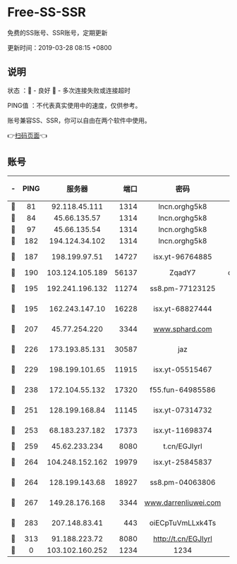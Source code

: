 # Free-SS-SSR

免费的SS账号、SSR账号，定期更新

更新时间：2019-03-28 08:15 +0800

## 说明

状态     ：🙂 - 良好 🙁 - 多次连接失败或连接超时

PING值   ：不代表真实使用中的速度，仅供参考。

账号兼容SS、SSR，你可以自由在两个软件中使用。

👉[扫码页面](https://liesauer.github.io/Free-SS-SSR/)👈

## 账号

|-|PING|服务器|端口|密码|加密方式|区域|
|:----:|:----:|:-----:|-----:|:----:|:----:|:----:|
|🙂|81|92.118.45.111|1314|lncn.orghg5k8|rc4|GR|
|🙂|84|45.66.135.57|1314|lncn.orghg5k8|rc4|US|
|🙂|97|45.66.135.54|1314|lncn.orghg5k8|rc4|US|
|🙂|182|194.124.34.102|1314|lncn.orghg5k8|rc4|JP|
|🙂|187|198.199.97.51|14727|isx.yt-96764885|aes-256-cfb|US|
|🙂|190|103.124.105.189|56137|ZqadY7|chacha20|US|
|🙂|195|192.241.196.132|11274|ss8.pm-77123125|aes-256-cfb|US|
|🙂|195|162.243.147.10|16228|isx.yt-68827444|aes-256-cfb|US|
|🙂|207|45.77.254.220|3344|www.sphard.com|aes-256-cfb|SG|
|🙂|226|173.193.85.131|30587|jaz|aes-256-cfb|US|
|🙂|229|198.199.101.65|11915|isx.yt-05515467|aes-256-cfb|US|
|🙂|238|172.104.55.132|17320|f55.fun-64985586|aes-256-cfb|SG|
|🙂|251|128.199.168.84|11145|isx.yt-07314732|aes-256-cfb|SG|
|🙂|253|68.183.237.182|17373|isx.yt-11698374|aes-256-cfb|SG|
|🙂|259|45.62.233.234|8080|t.cn/EGJIyrl|rc4-md5|CA|
|🙂|264|104.248.152.162|19979|isx.yt-25845837|aes-256-cfb|SG|
|🙂|264|128.199.143.68|18927|ss8.pm-04063806|aes-256-cfb|SG|
|🙂|267|149.28.176.168|3344|www.darrenliuwei.com|aes-256-cfb|AU|
|🙂|283|207.148.83.41|443|oiECpTuVmLLxk4Ts|aes-256-cfb|AU|
|🙂|313|91.188.223.72|8080|http://t.cn/EGJIyrl|rc4-md5|RU|
|🙁|0|103.102.160.252|1234|1234|rc4-md5|JP|
